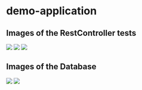 # demo-application

## Images of the RestController tests
<img src="https://i.ibb.co/zJj3q10/customers-tests.png" />
<img src="https://i.ibb.co/gv0btTS/products-test.png" />
<img src="https://i.ibb.co/rmh0Kth/suppliers-test.png" />

## Images of the Database
<img src="https://i.ibb.co/Yhfd6CW/demo-tables.png" />
<img src="https://i.ibb.co/xHqjhYZ/demo-select.png" />
